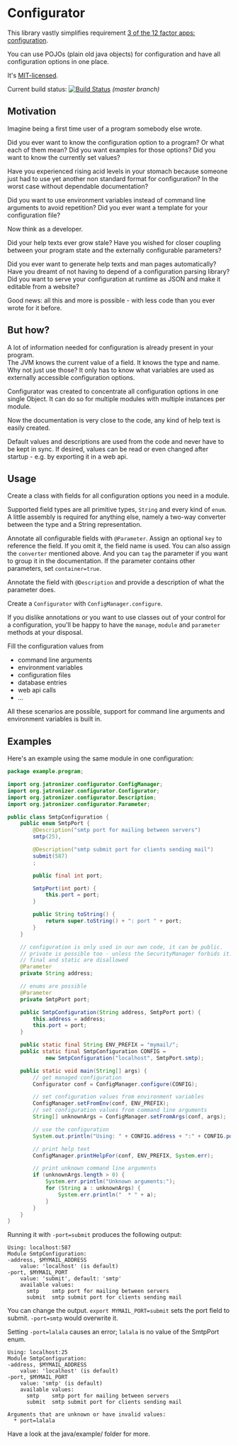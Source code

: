 # Configurator
This library vastly simplifies requirement [3 of the 12 factor apps: configuration](http://12factor.net/config).

You can use POJOs (plain old java objects) for configuration and have all configuration options in one place.

It's [MIT-licensed](https://raw.github.com/jatronizer/configurator/master/LICENSE).

Current build status: [![Build Status](https://travis-ci.org/jatronizer/configurator.png?branch=master)](https://travis-ci.org/jatronizer/configurator) *(master branch)*

## Motivation
Imagine being a first time user of a program somebody else wrote.

Did you ever want to know the configuration option to a program? Or what each of them mean? Did you want examples for those options? Did you want to know the currently set values?

Have you experienced rising acid levels in your stomach because someone just had to use yet another non standard format for configuration? In the worst case without dependable documentation?

Did you want to use environment variables instead of command line arguments to avoid repetition? Did you ever want a template for your configuration file?

Now think as a developer.

Did your help texts ever grow stale? Have you wished for closer coupling between your program state and the externally configurable parameters?

Did you ever want to generate help texts and man pages automatically? Have you dreamt of not having to depend of a configuration parsing library? Did you want to serve your configuration at runtime as JSON and make it editable from a website?

Good news: all this and more is possible - with less code than you ever wrote for it before.

## But how?

A lot of information needed for configuration is already present in your program.  
The JVM knows the current value of a field. It knows the type and name. Why not just use those?
It only has to know what variables are used as externally accessible configuration options.

Configurator was created to concentrate all configuration options in one single Object.
It can do so for multiple modules with multiple instances per module.

Now the documentation is very close to the code, any kind of help text is easily created.

Default values and descriptions are used from the code and never have to be kept in sync.
If desired, values can be read or even changed after startup - e.g. by exporting it in a web api.

## Usage
Create a class with fields for all configuration options you need in a module.

Supported field types are all primitive types, `String` and every kind of `enum`. A little assembly is required for anything else, namely a two-way converter between the type and a String representation.

Annotate all configurable fields with `@Parameter`. Assign an optional `key` to reference the field. If you omit it, the field name is used. You can also assign the `converter` mentioned above. And you can `tag` the parameter if you want to group it in the documentation. If the parameter
contains other parameters, set `container=true`.

Annotate the field with `@Description` and provide a description of what the parameter does.

Create a `Configurator` with `ConfigManager.configure`.

If you dislike annotations or you want to use classes out of your control for a configuration,
you'll be happy to have the `manage`, `module` and `parameter` methods at your disposal.

Fill the configuration values from
  * command line arguments
  * environment variables
  * configuration files
  * database entries
  * web api calls
  * ...

All these scenarios are possible, support for command line arguments and environment variables is built in.

## Examples

Here's an example using the same module in one configuration:
```java
package example.program;

import org.jatronizer.configurator.ConfigManager;
import org.jatronizer.configurator.Configurator;
import org.jatronizer.configurator.Description;
import org.jatronizer.configurator.Parameter;

public class SmtpConfiguration {
	public enum SmtpPort {
		@Description("smtp port for mailing between servers")
		smtp(25),

		@Description("smtp submit port for clients sending mail")
		submit(587)
		;

		public final int port;

		SmtpPort(int port) {
			this.port = port;
		}

		public String toString() {
			return super.toString() + ": port " + port;
		}
	}

	// configuration is only used in our own code, it can be public.
	// private is possible too - unless the SecurityManager forbids it.
	// final and static are disallowed
	@Parameter
	private String address;

	// enums are possible
	@Parameter
	private SmtpPort port;

	public SmtpConfiguration(String address, SmtpPort port) {
		this.address = address;
		this.port = port;
	}

	public static final String ENV_PREFIX = "mymail/";
	public static final SmtpConfiguration CONFIG =
			new SmtpConfiguration("localhost", SmtpPort.smtp);

	public static void main(String[] args) {
		// get managed configuration
		Configurator conf = ConfigManager.configure(CONFIG);

		// set configuration values from environment variables
		ConfigManager.setFromEnv(conf, ENV_PREFIX);
		// set configuration values from command line arguments
		String[] unknownArgs = ConfigManager.setFromArgs(conf, args);

		// use the configuration
		System.out.println("Using: " + CONFIG.address + ":" + CONFIG.port.port);

		// print help text
		ConfigManager.printHelpFor(conf, ENV_PREFIX, System.err);

		// print unknown command line arguments
		if (unknownArgs.length > 0) {
			System.err.println("Unknown arguments:");
			for (String a : unknownArgs) {
				System.err.println("  * " + a);
			}
		}
	}
}
```
Running it with `-port=submit` produces the following output:
```
Using: localhost:587
Module SmtpConfiguration:
-address, $MYMAIL_ADDRESS
	value: 'localhost' (is default)
-port, $MYMAIL_PORT
	value: 'submit', default: 'smtp'
	available values:
	  smtp    smtp port for mailing between servers
	  submit  smtp submit port for clients sending mail
```

You can change the output. `export MYMAIL_PORT=submit` sets the port field to submit. `-port=smtp` would overwrite it.

Setting `-port=lalala` causes an error; `lalala` is no value of the SmtpPort enum.
```
Using: localhost:25
Module SmtpConfiguration:
-address, $MYMAIL_ADDRESS
	value: 'localhost' (is default)
-port, $MYMAIL_PORT
	value: 'smtp' (is default)
	available values:
	  smtp    smtp port for mailing between servers
	  submit  smtp submit port for clients sending mail

Arguments that are unknown or have invalid values:
  * port=lalala
```

Have a look at the java/example/ folder for more.
